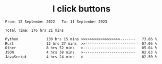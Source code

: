 <h1 align="center">
I click buttons
</h1>

<!--START_SECTION:waka-->

```txt
From: 12 September 2022 - To: 11 September 2023

Total Time: 176 hrs 21 mins

Python             130 hrs 15 mins >>>>>>>>>>>>>>>>>>-------   73.86 %
Rust               12 hrs 27 mins  >>-----------------------   07.06 %
Other              8 hrs 52 mins   >------------------------   05.04 %
JSON               4 hrs 38 mins   >------------------------   02.63 %
JavaScript         4 hrs 24 mins   >------------------------   02.50 %
```

<!--END_SECTION:waka-->
